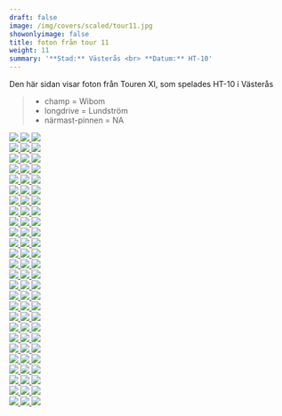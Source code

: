 ```yaml
---  
draft: false  
image: /img/covers/scaled/tour11.jpg  
showonlyimage: false  
title: foton från tour 11  
weight: 11  
summary: '**Stad:** Västerås <br> **Datum:** HT-10'  
---
```


Den här sidan visar foton från Touren XI, som spelades HT-10 i Västerås

> -   champ = Wibom  
> -   longdrive = Lundström  
> -   närmast-pinnen = NA

<div class="col-md-8"> <div class="row">  
<a href="/img/tour11/scaled/001.JPG" data-toggle="lightbox"         data-gallery="example-gallery" class="col-sm-4">
<img src="/img/tour11/thumbs/001.JPG" class="img-fluid"> </a>  
<a href="/img/tour11/scaled/002.JPG" data-toggle="lightbox"         data-gallery="example-gallery" class="col-sm-4">
<img src="/img/tour11/thumbs/002.JPG" class="img-fluid"> </a>  
<a href="/img/tour11/scaled/003.JPG" data-toggle="lightbox"         data-gallery="example-gallery" class="col-sm-4">
<img src="/img/tour11/thumbs/003.JPG" class="img-fluid"> </a> </div>
<div class="row">  
<a href="/img/tour11/scaled/004.JPG" data-toggle="lightbox"         data-gallery="example-gallery" class="col-sm-4">
<img src="/img/tour11/thumbs/004.JPG" class="img-fluid"> </a>  
<a href="/img/tour11/scaled/005.JPG" data-toggle="lightbox"         data-gallery="example-gallery" class="col-sm-4">
<img src="/img/tour11/thumbs/005.JPG" class="img-fluid"> </a>  
<a href="/img/tour11/scaled/006.JPG" data-toggle="lightbox"         data-gallery="example-gallery" class="col-sm-4">
<img src="/img/tour11/thumbs/006.JPG" class="img-fluid"> </a> </div>
<div class="row">  
<a href="/img/tour11/scaled/007.JPG" data-toggle="lightbox"         data-gallery="example-gallery" class="col-sm-4">
<img src="/img/tour11/thumbs/007.JPG" class="img-fluid"> </a>  
<a href="/img/tour11/scaled/008.JPG" data-toggle="lightbox"         data-gallery="example-gallery" class="col-sm-4">
<img src="/img/tour11/thumbs/008.JPG" class="img-fluid"> </a>  
<a href="/img/tour11/scaled/009.JPG" data-toggle="lightbox"         data-gallery="example-gallery" class="col-sm-4">
<img src="/img/tour11/thumbs/009.JPG" class="img-fluid"> </a> </div>
<div class="row">  
<a href="/img/tour11/scaled/010.JPG" data-toggle="lightbox"         data-gallery="example-gallery" class="col-sm-4">
<img src="/img/tour11/thumbs/010.JPG" class="img-fluid"> </a>  
<a href="/img/tour11/scaled/011.JPG" data-toggle="lightbox"         data-gallery="example-gallery" class="col-sm-4">
<img src="/img/tour11/thumbs/011.JPG" class="img-fluid"> </a>  
<a href="/img/tour11/scaled/012.JPG" data-toggle="lightbox"         data-gallery="example-gallery" class="col-sm-4">
<img src="/img/tour11/thumbs/012.JPG" class="img-fluid"> </a> </div>
<div class="row">  
<a href="/img/tour11/scaled/013.JPG" data-toggle="lightbox"         data-gallery="example-gallery" class="col-sm-4">
<img src="/img/tour11/thumbs/013.JPG" class="img-fluid"> </a>  
<a href="/img/tour11/scaled/014.JPG" data-toggle="lightbox"         data-gallery="example-gallery" class="col-sm-4">
<img src="/img/tour11/thumbs/014.JPG" class="img-fluid"> </a>  
<a href="/img/tour11/scaled/015.JPG" data-toggle="lightbox"         data-gallery="example-gallery" class="col-sm-4">
<img src="/img/tour11/thumbs/015.JPG" class="img-fluid"> </a> </div>
<div class="row">  
<a href="/img/tour11/scaled/016.JPG" data-toggle="lightbox"         data-gallery="example-gallery" class="col-sm-4">
<img src="/img/tour11/thumbs/016.JPG" class="img-fluid"> </a>  
<a href="/img/tour11/scaled/017.JPG" data-toggle="lightbox"         data-gallery="example-gallery" class="col-sm-4">
<img src="/img/tour11/thumbs/017.JPG" class="img-fluid"> </a>  
<a href="/img/tour11/scaled/018.JPG" data-toggle="lightbox"         data-gallery="example-gallery" class="col-sm-4">
<img src="/img/tour11/thumbs/018.JPG" class="img-fluid"> </a> </div>
<div class="row">  
<a href="/img/tour11/scaled/019.JPG" data-toggle="lightbox"         data-gallery="example-gallery" class="col-sm-4">
<img src="/img/tour11/thumbs/019.JPG" class="img-fluid"> </a>  
<a href="/img/tour11/scaled/020.JPG" data-toggle="lightbox"         data-gallery="example-gallery" class="col-sm-4">
<img src="/img/tour11/thumbs/020.JPG" class="img-fluid"> </a>  
<a href="/img/tour11/scaled/021.JPG" data-toggle="lightbox"         data-gallery="example-gallery" class="col-sm-4">
<img src="/img/tour11/thumbs/021.JPG" class="img-fluid"> </a> </div>
<div class="row">  
<a href="/img/tour11/scaled/022.JPG" data-toggle="lightbox"         data-gallery="example-gallery" class="col-sm-4">
<img src="/img/tour11/thumbs/022.JPG" class="img-fluid"> </a>  
<a href="/img/tour11/scaled/023.JPG" data-toggle="lightbox"         data-gallery="example-gallery" class="col-sm-4">
<img src="/img/tour11/thumbs/023.JPG" class="img-fluid"> </a>  
<a href="/img/tour11/scaled/024.JPG" data-toggle="lightbox"         data-gallery="example-gallery" class="col-sm-4">
<img src="/img/tour11/thumbs/024.JPG" class="img-fluid"> </a> </div>
<div class="row">  
<a href="/img/tour11/scaled/025.JPG" data-toggle="lightbox"         data-gallery="example-gallery" class="col-sm-4">
<img src="/img/tour11/thumbs/025.JPG" class="img-fluid"> </a>  
<a href="/img/tour11/scaled/026.JPG" data-toggle="lightbox"         data-gallery="example-gallery" class="col-sm-4">
<img src="/img/tour11/thumbs/026.JPG" class="img-fluid"> </a>  
<a href="/img/tour11/scaled/027.JPG" data-toggle="lightbox"         data-gallery="example-gallery" class="col-sm-4">
<img src="/img/tour11/thumbs/027.JPG" class="img-fluid"> </a> </div>
<div class="row">  
<a href="/img/tour11/scaled/028.JPG" data-toggle="lightbox"         data-gallery="example-gallery" class="col-sm-4">
<img src="/img/tour11/thumbs/028.JPG" class="img-fluid"> </a>  
<a href="/img/tour11/scaled/029.JPG" data-toggle="lightbox"         data-gallery="example-gallery" class="col-sm-4">
<img src="/img/tour11/thumbs/029.JPG" class="img-fluid"> </a>  
<a href="/img/tour11/scaled/030.JPG" data-toggle="lightbox"         data-gallery="example-gallery" class="col-sm-4">
<img src="/img/tour11/thumbs/030.JPG" class="img-fluid"> </a> </div>
<div class="row">  
<a href="/img/tour11/scaled/031.JPG" data-toggle="lightbox"         data-gallery="example-gallery" class="col-sm-4">
<img src="/img/tour11/thumbs/031.JPG" class="img-fluid"> </a>  
<a href="/img/tour11/scaled/032.JPG" data-toggle="lightbox"         data-gallery="example-gallery" class="col-sm-4">
<img src="/img/tour11/thumbs/032.JPG" class="img-fluid"> </a>  
<a href="/img/tour11/scaled/033.JPG" data-toggle="lightbox"         data-gallery="example-gallery" class="col-sm-4">
<img src="/img/tour11/thumbs/033.JPG" class="img-fluid"> </a> </div>
<div class="row">  
<a href="/img/tour11/scaled/034.JPG" data-toggle="lightbox"         data-gallery="example-gallery" class="col-sm-4">
<img src="/img/tour11/thumbs/034.JPG" class="img-fluid"> </a>  
<a href="/img/tour11/scaled/035.JPG" data-toggle="lightbox"         data-gallery="example-gallery" class="col-sm-4">
<img src="/img/tour11/thumbs/035.JPG" class="img-fluid"> </a>  
<a href="/img/tour11/scaled/036.JPG" data-toggle="lightbox"         data-gallery="example-gallery" class="col-sm-4">
<img src="/img/tour11/thumbs/036.JPG" class="img-fluid"> </a> </div>
<div class="row">  
<a href="/img/tour11/scaled/037.JPG" data-toggle="lightbox"         data-gallery="example-gallery" class="col-sm-4">
<img src="/img/tour11/thumbs/037.JPG" class="img-fluid"> </a>  
<a href="/img/tour11/scaled/038.JPG" data-toggle="lightbox"         data-gallery="example-gallery" class="col-sm-4">
<img src="/img/tour11/thumbs/038.JPG" class="img-fluid"> </a>  
<a href="/img/tour11/scaled/039.JPG" data-toggle="lightbox"         data-gallery="example-gallery" class="col-sm-4">
<img src="/img/tour11/thumbs/039.JPG" class="img-fluid"> </a> </div>
<div class="row">  
<a href="/img/tour11/scaled/040.JPG" data-toggle="lightbox"         data-gallery="example-gallery" class="col-sm-4">
<img src="/img/tour11/thumbs/040.JPG" class="img-fluid"> </a>  
<a href="/img/tour11/scaled/041.JPG" data-toggle="lightbox"         data-gallery="example-gallery" class="col-sm-4">
<img src="/img/tour11/thumbs/041.JPG" class="img-fluid"> </a>  
<a href="/img/tour11/scaled/042.JPG" data-toggle="lightbox"         data-gallery="example-gallery" class="col-sm-4">
<img src="/img/tour11/thumbs/042.JPG" class="img-fluid"> </a> </div>
<div class="row">  
<a href="/img/tour11/scaled/043.JPG" data-toggle="lightbox"         data-gallery="example-gallery" class="col-sm-4">
<img src="/img/tour11/thumbs/043.JPG" class="img-fluid"> </a>  
<a href="/img/tour11/scaled/044.JPG" data-toggle="lightbox"         data-gallery="example-gallery" class="col-sm-4">
<img src="/img/tour11/thumbs/044.JPG" class="img-fluid"> </a>  
<a href="/img/tour11/scaled/045.JPG" data-toggle="lightbox"         data-gallery="example-gallery" class="col-sm-4">
<img src="/img/tour11/thumbs/045.JPG" class="img-fluid"> </a> </div>
<div class="row">  
<a href="/img/tour11/scaled/046.JPG" data-toggle="lightbox"         data-gallery="example-gallery" class="col-sm-4">
<img src="/img/tour11/thumbs/046.JPG" class="img-fluid"> </a>  
<a href="/img/tour11/scaled/047.JPG" data-toggle="lightbox"         data-gallery="example-gallery" class="col-sm-4">
<img src="/img/tour11/thumbs/047.JPG" class="img-fluid"> </a>  
<a href="/img/tour11/scaled/048.JPG" data-toggle="lightbox"         data-gallery="example-gallery" class="col-sm-4">
<img src="/img/tour11/thumbs/048.JPG" class="img-fluid"> </a> </div>
<div class="row">  
<a href="/img/tour11/scaled/049.JPG" data-toggle="lightbox"         data-gallery="example-gallery" class="col-sm-4">
<img src="/img/tour11/thumbs/049.JPG" class="img-fluid"> </a>  
<a href="/img/tour11/scaled/050.JPG" data-toggle="lightbox"         data-gallery="example-gallery" class="col-sm-4">
<img src="/img/tour11/thumbs/050.JPG" class="img-fluid"> </a>  
<a href="/img/tour11/scaled/051.JPG" data-toggle="lightbox"         data-gallery="example-gallery" class="col-sm-4">
<img src="/img/tour11/thumbs/051.JPG" class="img-fluid"> </a> </div>
<div class="row">  
<a href="/img/tour11/scaled/052.JPG" data-toggle="lightbox"         data-gallery="example-gallery" class="col-sm-4">
<img src="/img/tour11/thumbs/052.JPG" class="img-fluid"> </a>  
<a href="/img/tour11/scaled/053.JPG" data-toggle="lightbox"         data-gallery="example-gallery" class="col-sm-4">
<img src="/img/tour11/thumbs/053.JPG" class="img-fluid"> </a>  
<a href="/img/tour11/scaled/054.JPG" data-toggle="lightbox"         data-gallery="example-gallery" class="col-sm-4">
<img src="/img/tour11/thumbs/054.JPG" class="img-fluid"> </a> </div>
<div class="row">  
<a href="/img/tour11/scaled/055.JPG" data-toggle="lightbox"         data-gallery="example-gallery" class="col-sm-4">
<img src="/img/tour11/thumbs/055.JPG" class="img-fluid"> </a>  
<a href="/img/tour11/scaled/056.JPG" data-toggle="lightbox"         data-gallery="example-gallery" class="col-sm-4">
<img src="/img/tour11/thumbs/056.JPG" class="img-fluid"> </a>  
<a href="/img/tour11/scaled/057.JPG" data-toggle="lightbox"         data-gallery="example-gallery" class="col-sm-4">
<img src="/img/tour11/thumbs/057.JPG" class="img-fluid"> </a> </div>
<div class="row">  
<a href="/img/tour11/scaled/058.JPG" data-toggle="lightbox"         data-gallery="example-gallery" class="col-sm-4">
<img src="/img/tour11/thumbs/058.JPG" class="img-fluid"> </a>  
<a href="/img/tour11/scaled/059.JPG" data-toggle="lightbox"         data-gallery="example-gallery" class="col-sm-4">
<img src="/img/tour11/thumbs/059.JPG" class="img-fluid"> </a>  
<a href="/img/tour11/scaled/060.JPG" data-toggle="lightbox"         data-gallery="example-gallery" class="col-sm-4">
<img src="/img/tour11/thumbs/060.JPG" class="img-fluid"> </a> </div>
<div class="row">  
<a href="/img/tour11/scaled/061.JPG" data-toggle="lightbox"         data-gallery="example-gallery" class="col-sm-4">
<img src="/img/tour11/thumbs/061.JPG" class="img-fluid"> </a>  
<a href="/img/tour11/scaled/062.JPG" data-toggle="lightbox"         data-gallery="example-gallery" class="col-sm-4">
<img src="/img/tour11/thumbs/062.JPG" class="img-fluid"> </a>  
<a href="/img/tour11/scaled/063.JPG" data-toggle="lightbox"         data-gallery="example-gallery" class="col-sm-4">
<img src="/img/tour11/thumbs/063.JPG" class="img-fluid"> </a> </div>
<div class="row">  
<a href="/img/tour11/scaled/064.JPG" data-toggle="lightbox"         data-gallery="example-gallery" class="col-sm-4">
<img src="/img/tour11/thumbs/064.JPG" class="img-fluid"> </a>  
<a href="/img/tour11/scaled/065.JPG" data-toggle="lightbox"         data-gallery="example-gallery" class="col-sm-4">
<img src="/img/tour11/thumbs/065.JPG" class="img-fluid"> </a>  
<a href="/img/tour11/scaled/066.JPG" data-toggle="lightbox"         data-gallery="example-gallery" class="col-sm-4">
<img src="/img/tour11/thumbs/066.JPG" class="img-fluid"> </a> </div>
<div class="row">  
<a href="/img/tour11/scaled/067.JPG" data-toggle="lightbox"         data-gallery="example-gallery" class="col-sm-4">
<img src="/img/tour11/thumbs/067.JPG" class="img-fluid"> </a>  
<a href="/img/tour11/scaled/068.JPG" data-toggle="lightbox"         data-gallery="example-gallery" class="col-sm-4">
<img src="/img/tour11/thumbs/068.JPG" class="img-fluid"> </a>  
<a href="/img/tour11/scaled/069.JPG" data-toggle="lightbox"         data-gallery="example-gallery" class="col-sm-4">
<img src="/img/tour11/thumbs/069.JPG" class="img-fluid"> </a> </div>
<div class="row">  
<a href="/img/tour11/scaled/070.JPG" data-toggle="lightbox"         data-gallery="example-gallery" class="col-sm-4">
<img src="/img/tour11/thumbs/070.JPG" class="img-fluid"> </a>  
<a href="/img/tour11/scaled/071.JPG" data-toggle="lightbox"         data-gallery="example-gallery" class="col-sm-4">
<img src="/img/tour11/thumbs/071.JPG" class="img-fluid"> </a>  
<a href="/img/tour11/scaled/072.JPG" data-toggle="lightbox"         data-gallery="example-gallery" class="col-sm-4">
<img src="/img/tour11/thumbs/072.JPG" class="img-fluid"> </a> </div>
<div class="row">  
<a href="/img/tour11/scaled/073.JPG" data-toggle="lightbox"         data-gallery="example-gallery" class="col-sm-4">
<img src="/img/tour11/thumbs/073.JPG" class="img-fluid"> </a>  
<a href="/img/tour11/scaled/074.JPG" data-toggle="lightbox"         data-gallery="example-gallery" class="col-sm-4">
<img src="/img/tour11/thumbs/074.JPG" class="img-fluid"> </a>  
<a href="/img/tour11/scaled/075.JPG" data-toggle="lightbox"         data-gallery="example-gallery" class="col-sm-4">
<img src="/img/tour11/thumbs/075.JPG" class="img-fluid"> </a> </div>
<div class="row">  
<a href="/img/tour11/scaled/076.JPG" data-toggle="lightbox"         data-gallery="example-gallery" class="col-sm-4">
<img src="/img/tour11/thumbs/076.JPG" class="img-fluid"> </a>  
<a href="/img/tour11/scaled/077.JPG" data-toggle="lightbox"         data-gallery="example-gallery" class="col-sm-4">
<img src="/img/tour11/thumbs/077.JPG" class="img-fluid"> </a>  
<a href="/img/tour11/scaled/078.JPG" data-toggle="lightbox"         data-gallery="example-gallery" class="col-sm-4">
<img src="/img/tour11/thumbs/078.JPG" class="img-fluid"> </a> </div>
</div>
